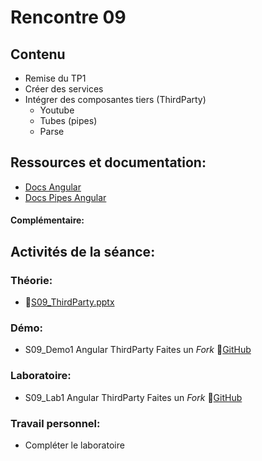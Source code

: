 # Rencontre 09

## Contenu
- Remise du TP1
- Créer des services
- Intégrer des composantes tiers (ThirdParty)
  - Youtube
  - Tubes (pipes)
  - Parse


## Ressources et documentation: 
 - [Docs Angular](https://angular.io/docs)
 - [Docs Pipes Angular](https://angular.io/guide/pipes)
#### Complémentaire: 


## Activités de la séance: 
### Théorie:  
 - 🔗[S09_ThirdParty.pptx](BRISE)


### Démo:
 -  S09_Demo1 Angular ThirdParty Faites un *Fork* 🔗[GitHub](BRISE)

### Laboratoire: 
 - S09_Lab1 Angular ThirdParty Faites un *Fork* 🔗[GitHub](BRISE)

### Travail personnel: 
 - Compléter le laboratoire